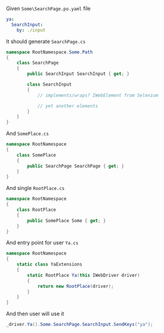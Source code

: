 Given `Some\SearchPage.po.yaml` file

```yaml
ya:
  SearchInput:
    by: ./input
```

It should generate `SearchPage.cs`

```csharp
namespace RootNamespace.Some.Path
{
    class SearchPage
    {
        public SearchInput SearchInput { get; }

        class SearchInput
        {
            // implements/wraps? IWebElement from Selenium

            // yet another elements
        }
    }
}
```

And `SomePlace.cs`
```csharp
namespace RootNamespace
{
    class SomePlace
    {
        public SearchPage SearchPage { get; }
    }
}
```

And single `RootPlace.cs`
```csharp
namespace RootNamespace
{
    class RootPlace
    {
        public SomePlace Some { get; }
    }
}
```

And entry point for user `Ya.cs`
```csharp
namespace RootNamespace
{
    static class YaExtensions
    {
        static RootPlace Ya(this IWebDriver driver)
        {
            return new RootPlace(driver);
        }
    }
}
```

And then user will use it
```csharp
_driver.Ya().Some.SearchPage.SearchInput.SendKeys("ya");
```